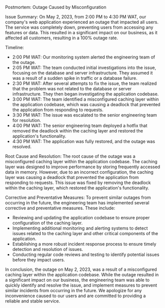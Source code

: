 Postmortem: Outage Caused by Misconfiguration


Issue Summary:
On May 2, 2023, from 2:00 PM to 4:30 PM 	WAT, our company's web application experienced an outage that impacted all users. The service was completely down, preventing users from accessing any features or data. This resulted in a significant impact on our business, as it affected all customers, resulting in a 100% outage rate.

Timeline:
- 2:00 PM WAT: Our monitoring system alerted the engineering team of the outage.
- 2:05 PM WAT: The team conducted initial investigations into the issue, focusing on the database and server infrastructure. They assumed it was a result of a sudden spike in traffic or a database failure.
- 2:30 PM WAT: After several attempts to fix the issue, the team realized that the problem was not related to the database or server infrastructure. They then began investigating the application codebase.
- 3:00 PM WAT: The team identified a misconfigured caching layer within the application codebase, which was causing a deadlock that prevented the application from responding to requests.
- 3:30 PM WAT: The issue was escalated to the senior engineering team for resolution.
- 4:00 PM WAT: The senior engineering team deployed a hotfix that removed the deadlock within the caching layer and restored the application's functionality.
- 4:30 PM WAT: The application was fully restored, and the outage was resolved.

Root Cause and Resolution:
The root cause of the outage was a misconfigured caching layer within the application codebase. The caching layer was designed to improve performance by storing frequently accessed data in memory. However, due to an incorrect configuration, the caching layer was causing a deadlock that prevented the application from responding to requests. This issue was fixed by removing the deadlock within the caching layer, which restored the application's functionality.

Corrective and Preventative Measures:
To prevent similar outages from occurring in the future, the engineering team has implemented several corrective and preventative measures. These include:
- Reviewing and updating the application codebase to ensure proper configuration of the caching layer.
- Implementing additional monitoring and alerting systems to detect issues related to the caching layer and other critical components of the application.
- Establishing a more robust incident response process to ensure timely detection and resolution of issues.
- Conducting regular code reviews and testing to identify potential issues before they impact users.

In conclusion, the outage on May 2, 2023, was a result of a misconfigured caching layer within the application codebase. While the outage resulted in a significant impact on our business, the engineering team was able to quickly identify and resolve the issue, and implement measures to prevent similar incidents from occurring in the future. We apologize for any inconvenience caused to our users and are committed to providing a reliable and stable service.


